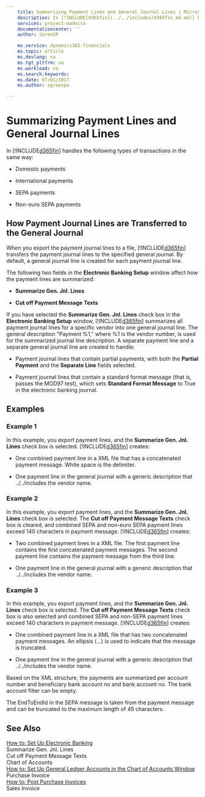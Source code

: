 ```yaml
---
    title: Summarizing Payment Lines and General Journal Lines | Microsoft Docs
    description: In [!INCLUDE[d365fin](../../includes/d365fin_md.md)] handles the following types of transactions in the same way:
    services: project-madeira
    documentationcenter: ''
    author: SorenGP

    ms.service: dynamics365-financials
    ms.topic: article
    ms.devlang: na
    ms.tgt_pltfrm: na
    ms.workload: na
    ms.search.keywords:
    ms.date: 07/01/2017
    ms.author: sgroespe

---
```

# Summarizing Payment Lines and General Journal Lines
In [!INCLUDE[d365fin](../../includes/d365fin_md.md)] handles the following types of transactions in the same way:  
  
-   Domestic payments  
  
-   International payments  
  
-   SEPA payments  
  
-   Non-euro SEPA payments  
  
## How Payment Journal Lines are Transferred to the General Journal  
 When you export the payment journal lines to a file, [!INCLUDE[d365fin](../../includes/d365fin_md.md)] transfers the payment journal lines to the specified general journal. By default, a general journal line is created for each payment journal line.  
  
 The following two fields in the **Electronic Banking Setup** window affect how the payment lines are summarized:  
  
-   **Summarize Gen. Jnl. Lines**  
  
-   **Cut off Payment Message Texts**  
  
 If you have selected the **Summarize Gen. Jnl. Lines** check box in the **Electronic Banking Setup** window, [!INCLUDE[d365fin](../../includes/d365fin_md.md)] summarizes all payment journal lines for a specific vendor into one general journal line. The general description "Payment %1," where %1 is the vendor number, is used for the summarized journal line description. A separate payment line and a separate general journal line are created to handle:  
  
-   Payment journal lines that contain partial payments, with both the **Partial Payment** and the **Separate Line** fields selected.  
  
-   Payment journal lines that contain a standard format message (that is, passes the MOD97 test), which sets **Standard Format Message** to True in the electronic banking journal.  
  
## Examples  
  
### Example 1  
 In this example, you export payment lines, and the **Summarize Gen. Jnl. Lines** check box is selected. [!INCLUDE[d365fin](../../includes/d365fin_md.md)] creates:  
  
-   One combined payment line in a XML file that has a concatenated payment message. White space is the delimiter.  
  
-   One payment line in the general journal with a generic description that ../../includes the vendor name.  
  
### Example 2  
 In this example, you export payment lines, and the **Summarize Gen. Jnl. Lines** check box is selected. The **Cut off Payment Message Texts** check box is cleared, and combined SEPA and non-euro SEPA payment lines exceed 140 characters in payment message. [!INCLUDE[d365fin](../../includes/d365fin_md.md)] creates:  
  
-   Two combined payment lines in a XML file. The first payment line contains the first concatenated payment messages. The second payment line contains the payment message from the third line.  
  
-   One payment line in the general journal with a generic description that ../../includes the vendor name.  
  
### Example 3  
 In this example, you export payment lines, and the **Summarize Gen. Jnl. Lines** check box is selected. The **Cut off Payment Message Texts** check box is also selected and combined SEPA and non-SEPA payment lines exceed 140 characters in payment message. [!INCLUDE[d365fin](../../includes/d365fin_md.md)] creates:  
  
-   One combined payment line in a XML file that has two concatenated payment messages. An ellipsis (…) is used to indicate that the message is truncated.  
  
-   One payment line in the general journal with a generic description that ../../includes the vendor name.  
  
 Based on the XML structure, the payments are summarized per account number and beneficiary bank account no and bank account no. The bank account filter can be empty.  
  
 The EndToEndId in the SEPA message is taken from the payment message and can be truncated to the maximum length of 45 characters.  
  
## See Also  
 [How to: Set Up Electronic Banking](how-to-set-up-electronic-banking.md)   
 Summarize Gen. Jnl. Lines   
 Cut off Payment Message Texts   
 Chart of Accounts   
 [How to: Set Up General Ledger Accounts in the Chart of Accounts Window](how-to-set-up-general-ledger-accounts-in-the-chart-of-accounts-window.md)   
 Purchase Invoice   
 [How to: Post Purchase Invoices](how-to-post-purchase-invoices.md)   
 Sales Invoice